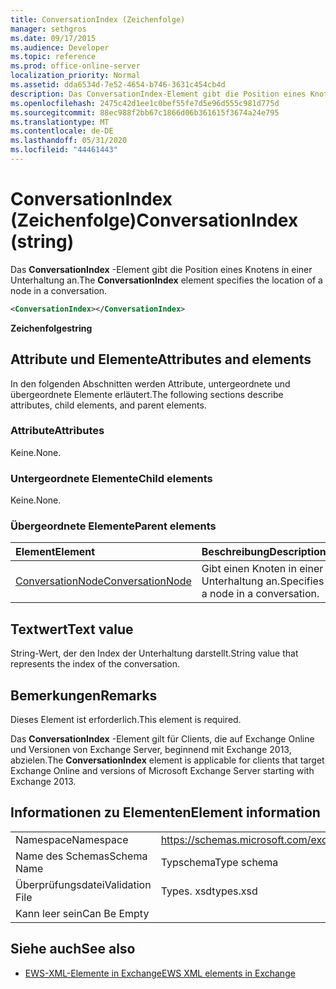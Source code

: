 ```yaml
---
title: ConversationIndex (Zeichenfolge)
manager: sethgros
ms.date: 09/17/2015
ms.audience: Developer
ms.topic: reference
ms.prod: office-online-server
localization_priority: Normal
ms.assetid: dda6534d-7e52-4654-b746-3631c454cb4d
description: Das ConversationIndex-Element gibt die Position eines Knotens in einer Unterhaltung an.
ms.openlocfilehash: 2475c42d1ee1c0bef55fe7d5e96d555c981d775d
ms.sourcegitcommit: 88ec988f2bb67c1866d06b361615f3674a24e795
ms.translationtype: MT
ms.contentlocale: de-DE
ms.lasthandoff: 05/31/2020
ms.locfileid: "44461443"
---
```

# <a name="conversationindex-string"></a><span data-ttu-id="43d0a-103">ConversationIndex (Zeichenfolge)</span><span class="sxs-lookup"><span data-stu-id="43d0a-103">ConversationIndex (string)</span></span>

<span data-ttu-id="43d0a-104">Das **ConversationIndex** -Element gibt die Position eines Knotens in einer Unterhaltung an.</span><span class="sxs-lookup"><span data-stu-id="43d0a-104">The **ConversationIndex** element specifies the location of a node in a conversation.</span></span> 
  
```XML
<ConversationIndex></ConversationIndex>
```

 <span data-ttu-id="43d0a-105">**Zeichenfolge**</span><span class="sxs-lookup"><span data-stu-id="43d0a-105">**string**</span></span>
## <a name="attributes-and-elements"></a><span data-ttu-id="43d0a-106">Attribute und Elemente</span><span class="sxs-lookup"><span data-stu-id="43d0a-106">Attributes and elements</span></span>

<span data-ttu-id="43d0a-107">In den folgenden Abschnitten werden Attribute, untergeordnete und übergeordnete Elemente erläutert.</span><span class="sxs-lookup"><span data-stu-id="43d0a-107">The following sections describe attributes, child elements, and parent elements.</span></span>
  
### <a name="attributes"></a><span data-ttu-id="43d0a-108">Attribute</span><span class="sxs-lookup"><span data-stu-id="43d0a-108">Attributes</span></span>

<span data-ttu-id="43d0a-109">Keine.</span><span class="sxs-lookup"><span data-stu-id="43d0a-109">None.</span></span>
  
### <a name="child-elements"></a><span data-ttu-id="43d0a-110">Untergeordnete Elemente</span><span class="sxs-lookup"><span data-stu-id="43d0a-110">Child elements</span></span>

<span data-ttu-id="43d0a-111">Keine.</span><span class="sxs-lookup"><span data-stu-id="43d0a-111">None.</span></span>
  
### <a name="parent-elements"></a><span data-ttu-id="43d0a-112">Übergeordnete Elemente</span><span class="sxs-lookup"><span data-stu-id="43d0a-112">Parent elements</span></span>

|<span data-ttu-id="43d0a-113">**Element**</span><span class="sxs-lookup"><span data-stu-id="43d0a-113">**Element**</span></span>|<span data-ttu-id="43d0a-114">**Beschreibung**</span><span class="sxs-lookup"><span data-stu-id="43d0a-114">**Description**</span></span>|
|:-----|:-----|
|[<span data-ttu-id="43d0a-115">ConversationNode</span><span class="sxs-lookup"><span data-stu-id="43d0a-115">ConversationNode</span></span>](conversationnode.md) <br/> |<span data-ttu-id="43d0a-116">Gibt einen Knoten in einer Unterhaltung an.</span><span class="sxs-lookup"><span data-stu-id="43d0a-116">Specifies a node in a conversation.</span></span>  <br/> |
   
## <a name="text-value"></a><span data-ttu-id="43d0a-117">Textwert</span><span class="sxs-lookup"><span data-stu-id="43d0a-117">Text value</span></span>

<span data-ttu-id="43d0a-118">String-Wert, der den Index der Unterhaltung darstellt.</span><span class="sxs-lookup"><span data-stu-id="43d0a-118">String value that represents the index of the conversation.</span></span>
  
## <a name="remarks"></a><span data-ttu-id="43d0a-119">Bemerkungen</span><span class="sxs-lookup"><span data-stu-id="43d0a-119">Remarks</span></span>

<span data-ttu-id="43d0a-120">Dieses Element ist erforderlich.</span><span class="sxs-lookup"><span data-stu-id="43d0a-120">This element is required.</span></span>
  
<span data-ttu-id="43d0a-121">Das **ConversationIndex** -Element gilt für Clients, die auf Exchange Online und Versionen von Exchange Server, beginnend mit Exchange 2013, abzielen.</span><span class="sxs-lookup"><span data-stu-id="43d0a-121">The **ConversationIndex** element is applicable for clients that target Exchange Online and versions of Microsoft Exchange Server starting with Exchange 2013.</span></span> 
  
## <a name="element-information"></a><span data-ttu-id="43d0a-122">Informationen zu Elementen</span><span class="sxs-lookup"><span data-stu-id="43d0a-122">Element information</span></span>

|||
|:-----|:-----|
|<span data-ttu-id="43d0a-123">Namespace</span><span class="sxs-lookup"><span data-stu-id="43d0a-123">Namespace</span></span>  <br/> |https://schemas.microsoft.com/exchange/services/2006/types  <br/> |
|<span data-ttu-id="43d0a-124">Name des Schemas</span><span class="sxs-lookup"><span data-stu-id="43d0a-124">Schema Name</span></span>  <br/> |<span data-ttu-id="43d0a-125">Typschema</span><span class="sxs-lookup"><span data-stu-id="43d0a-125">Type schema</span></span>  <br/> |
|<span data-ttu-id="43d0a-126">Überprüfungsdatei</span><span class="sxs-lookup"><span data-stu-id="43d0a-126">Validation File</span></span>  <br/> |<span data-ttu-id="43d0a-127">Types. xsd</span><span class="sxs-lookup"><span data-stu-id="43d0a-127">types.xsd</span></span>  <br/> |
|<span data-ttu-id="43d0a-128">Kann leer sein</span><span class="sxs-lookup"><span data-stu-id="43d0a-128">Can Be Empty</span></span>  <br/> ||
   
## <a name="see-also"></a><span data-ttu-id="43d0a-129">Siehe auch</span><span class="sxs-lookup"><span data-stu-id="43d0a-129">See also</span></span>



- [<span data-ttu-id="43d0a-130">EWS-XML-Elemente in Exchange</span><span class="sxs-lookup"><span data-stu-id="43d0a-130">EWS XML elements in Exchange</span></span>](ews-xml-elements-in-exchange.md)

